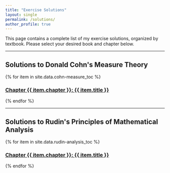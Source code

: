 ```yaml
---
title: "Exercise Solutions"
layout: single
permalink: /solutions/
author_profile: true
---
```


This page contains a complete list of my exercise solutions, organized by textbook. 
Please select your desired book and chapter below.

---

## Solutions to Donald Cohn's Measure Theory

<div class="list__wrapper">
  {% for item in site.data.cohn-measure_toc %}
    <div class="list__item">
      <article class="archive__item" itemscope itemtype="https://schema.org/CreativeWork">
        <h3 class="archive__item-title" itemprop="headline">
          <a href="/solutions/cohn-measure/chapter{{ item.chapter }}/" rel="permalink">
            Chapter {{ item.chapter }}: {{ item.title }}
          </a>
        </h3>
      </article>
    </div>
  {% endfor %}
</div>

---

## Solutions to Rudin's Principles of Mathematical Analysis

<div class="list__wrapper">
  {% for item in site.data.rudin-analysis_toc %}
    <div class="list__item">
      <article class="archive__item" itemscope itemtype="https://schema.org/CreativeWork">
        <h3 class="archive__item-title" itemprop="headline">
          <a href="/solutions/rudin-analysis/chapter{{ item.chapter }}/" rel="permalink">
            Chapter {{ item.chapter }}: {{ item.title }}
          </a>
        </h3>
      </article>
    </div>
  {% endfor %}
</div>
